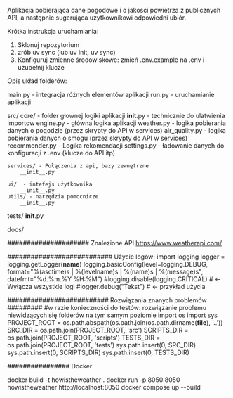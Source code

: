 Aplikacja pobierająca dane pogodowe i o jakości powietrza z publicznych API,
a następnie sugerująca użytkownikowi odpowiedni ubiór.

Krótka instrukcja uruchamiania:

1. Sklonuj repozytorium
2. zrób uv sync (lub uv init, uv sync)
3. Konfiguruj zmienne środowiskowe: zmień .env.example na .env i uzupełnij klucze

Opis układ folderów:

main.py - integracja różnych elementów aplikacji
run.py - uruchamianie aplikacji

src/
	core/ - folder głownej logiki aplikacji
		__init__.py - technicznie do ulatwienia importow
		engine.py - główna logika aplikacji
		weather.py - logika pobierania danych o pogodzie (przez skrypty do API w services)
		air_quality.py - logika pobierania danych o smogu (przez skrypty do API w services)
		recommender.py - Logika rekomendacji
		settings.py - ładowanie danych do konfiguracji z .env (klucze do API itp)

	services/ - Połączenia z api, bazy zewnętrzne
		__init__.py

	ui/  - intefejs użytkownika
		__init__.py
	utils/ - narzędzia pomocnicze
		__init__.py

tests/
	__init__.py


docs/

#####################
Znalezione API
https://www.weatherapi.com/


###########################
Użycie logów:
import logging
logger = logging.getLogger(__name__)
logging.basicConfig(level=logging.DEBUG,
                    format="%(asctime)s | %(levelname)s | %(name)s | %(message)s",
                    datefmt="%d.%m.%Y %H:%M")
#logging.disable(logging.CRITICAL)  # ← Wyłącza wszystkie logi
#logger.debug("Tekst") # <- przykład użycia


########################## Rozwiązania znanych problemów #########
#w razie konieczności do testów: rozwiązanie problemu niewidzących się folderów na tym samym poziomie
import os
import sys
PROJECT_ROOT = os.path.abspath(os.path.join(os.path.dirname(__file__), '..'))
SRC_DIR = os.path.join(PROJECT_ROOT, 'src')
SCRIPTS_DIR = os.path.join(PROJECT_ROOT, 'scripts')
TESTS_DIR = os.path.join(PROJECT_ROOT, 'tests')
sys.path.insert(0, SRC_DIR)
sys.path.insert(0, SCRIPTS_DIR)
sys.path.insert(0, TESTS_DIR)

################
Docker 

docker build -t howistheweather .
docker run -p 8050:8050 howistheweather
http://localhost:8050
docker compose up --build